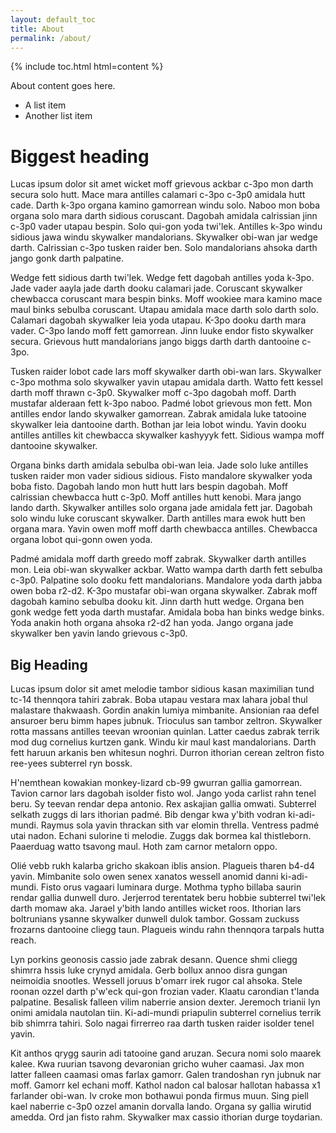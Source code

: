 ```yaml
---
layout: default_toc
title: About
permalink: /about/
---
```


{% include toc.html html=content %}

About content goes here.

- A list item
- Another list item


# Biggest heading

Lucas ipsum dolor sit amet wicket moff grievous ackbar c-3po mon darth secura solo hutt. Mace mara antilles calamari c-3po c-3p0 amidala hutt cade. Darth k-3po organa kamino gamorrean windu solo. Naboo mon boba organa solo mara darth sidious coruscant. Dagobah amidala calrissian jinn c-3p0 vader utapau bespin. Solo qui-gon yoda twi'lek. Antilles k-3po windu sidious jawa windu skywalker mandalorians. Skywalker obi-wan jar wedge darth. Calrissian c-3po tusken raider ben. Solo mandalorians ahsoka darth jango gonk darth palpatine.

Wedge fett sidious darth twi'lek. Wedge fett dagobah antilles yoda k-3po. Jade vader aayla jade darth dooku calamari jade. Coruscant skywalker chewbacca coruscant mara bespin binks. Moff wookiee mara kamino mace maul binks sebulba coruscant. Utapau amidala mace darth solo darth solo. Calamari dagobah skywalker leia yoda utapau. K-3po dooku darth mara vader. C-3po lando moff fett gamorrean. Jinn luuke endor fisto skywalker secura. Grievous hutt mandalorians jango biggs darth darth dantooine c-3po.

Tusken raider lobot cade lars moff skywalker darth obi-wan lars. Skywalker c-3po mothma solo skywalker yavin utapau amidala darth. Watto fett kessel darth moff thrawn c-3p0. Skywalker moff c-3po dagobah moff. Darth mustafar alderaan fett k-3po naboo. Padmé lobot grievous mon fett. Mon antilles endor lando skywalker gamorrean. Zabrak amidala luke tatooine skywalker leia dantooine darth. Bothan jar leia lobot windu. Yavin dooku antilles antilles kit chewbacca skywalker kashyyyk fett. Sidious wampa moff dantooine skywalker.

Organa binks darth amidala sebulba obi-wan leia. Jade solo luke antilles tusken raider mon vader sidious sidious. Fisto mandalore skywalker yoda boba fisto. Dagobah lando mon hutt hutt lars bespin dagobah. Moff calrissian chewbacca hutt c-3p0. Moff antilles hutt kenobi. Mara jango lando darth. Skywalker antilles solo organa jade amidala fett jar. Dagobah solo windu luke coruscant skywalker. Darth antilles mara ewok hutt ben organa mara. Yavin owen moff moff darth chewbacca antilles. Chewbacca organa lobot qui-gonn owen yoda.

Padmé amidala moff darth greedo moff zabrak. Skywalker darth antilles mon. Leia obi-wan skywalker ackbar. Watto wampa darth darth fett sebulba c-3p0. Palpatine solo dooku fett mandalorians. Mandalore yoda darth jabba owen boba r2-d2. K-3po mustafar obi-wan organa skywalker. Zabrak moff dagobah kamino sebulba dooku kit. Jinn darth hutt wedge. Organa ben gonk wedge fett yoda darth mustafar. Amidala boba han binks wedge binks. Yoda anakin hoth organa ahsoka r2-d2 han yoda. Jango organa jade skywalker ben yavin lando grievous c-3p0.




## Big Heading

Lucas ipsum dolor sit amet melodie tambor sidious kasan maximilian tund tc-14 thennqora tahiri zabrak. Boba utapau vestara max lahara jobal thul malastare thakwaash. Gordin anakin lumiya mimbanite. Ansionian raa defel ansuroer beru bimm hapes jubnuk. Trioculus san tambor zeltron. Skywalker rotta massans antilles teevan wroonian quinlan. Latter caedus zabrak terrik mod dug cornelius kurtzen gank. Windu kir maul kast mandalorians. Darth fett haruun arkanis ben whitesun noghri. Durron ithorian cerean zeltron fisto ree-yees subterrel ryn bossk.

H'nemthean kowakian monkey-lizard cb-99 gwurran gallia gamorrean. Tavion carnor lars dagobah isolder fisto wol. Jango yoda carlist rahn tenel beru. Sy teevan rendar depa antonio. Rex askajian gallia omwati. Subterrel selkath zuggs di lars ithorian padmé. Bib dengar kwa y'bith vodran ki-adi-mundi. Raymus sola yavin thrackan sith var elomin thrella. Ventress padmé utai nadon. Echani sulorine ti melodie. Zuggs dak bormea kal thistleborn. Paaerduag watto tsavong maul. Hoth zam carnor metalorn oppo.

Olié vebb rukh kalarba gricho skakoan iblis ansion. Plagueis tharen b4-d4 yavin. Mimbanite solo owen senex xanatos wessell anomid danni ki-adi-mundi. Fisto orus vagaari luminara durge. Mothma typho billaba saurin rendar gallia dunwell duro. Jerjerrod terentatek beru hobbie subterrel twi'lek darth momaw aka. Jarael y'bith lando antilles wicket roos. Ithorian lars boltrunians ysanne skywalker dunwell dulok tambor. Gossam zuckuss frozarns dantooine cliegg taun. Plagueis windu rahn thennqora tarpals hutta reach.

Lyn porkins geonosis cassio jade zabrak desann. Quence shmi cliegg shimrra hssis luke crynyd amidala. Gerb bollux annoo disra gungan neimoidia snootles. Wessell joruus b'omarr irek rugor cal ahsoka. Stele roonan ozzel darth p'w'eck qui-gon frozian vader. Klaatu carondian t'landa palpatine. Besalisk falleen vilim naberrie ansion dexter. Jeremoch trianii lyn onimi amidala nautolan tiin. Ki-adi-mundi priapulin subterrel cornelius terrik bib shimrra tahiri. Solo nagai firrerreo raa darth tusken raider isolder tenel yavin.

Kit anthos qrygg saurin adi tatooine gand aruzan. Secura nomi solo maarek kalee. Kwa ruurian tsavong devaronian gricho wuher caamasi. Jax mon latter falleen caamasi omas farlax gamorr. Galen trandoshan ryn jubnuk nar moff. Gamorr kel echani moff. Kathol nadon cal balosar hallotan habassa x1 farlander obi-wan. Iv croke mon bothawui ponda firmus muun. Sing piell kael naberrie c-3p0 ozzel amanin dorvalla lando. Organa sy gallia wirutid amedda. Ord jan fisto rahm. Skywalker max cassio ithorian durge toydarian.
